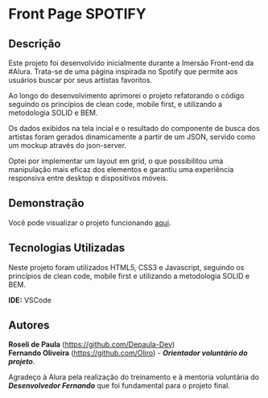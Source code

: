 # Front Page SPOTIFY

## Descrição
Este projeto foi desenvolvido inicialmente durante a Imersão Front-end da #Alura. Trata-se de uma página inspirada no Spotify que permite aos usuários buscar por seus artistas favoritos. 

Ao longo do desenvolvimento aprimorei o projeto refatorando o código seguindo os princípios de clean code, mobile first, e utilizando a metodologia SOLID e BEM. 

Os dados exibidos na tela incial e o resultado do componente de busca dos artistas foram gerados dinamicamente a partir de um JSON, servido como um mockup através do json-server.

Optei por implementar um layout em grid, o que possibilitou uma manipulação mais eficaz dos elementos e garantiu uma experiência responsiva entre desktop e dispositivos móveis.

## Demonstração
Você pode visualizar o projeto funcionando <a href="https://depaula-dev.github.io/spotify-study/" target="_blank">aqui</a>.

## Tecnologias Utilizadas
Neste projeto foram utilizados HTML5, CSS3 e Javascript, seguindo os princípios de clean code, mobile first e utilizando a metodologia SOLID e BEM.

**IDE:** VSCode

## Autores
**Roseli de Paula** (https://github.com/Depaula-Dev)  
**Fernando Oliveira** (https://github.com/Oliro) - ***Orientador voluntário do projeto***.

Agradeço à Alura pela realização do treinamento e à mentoria voluntária do ***Desenvolvedor Fernando*** que foi fundamental para o projeto final.

